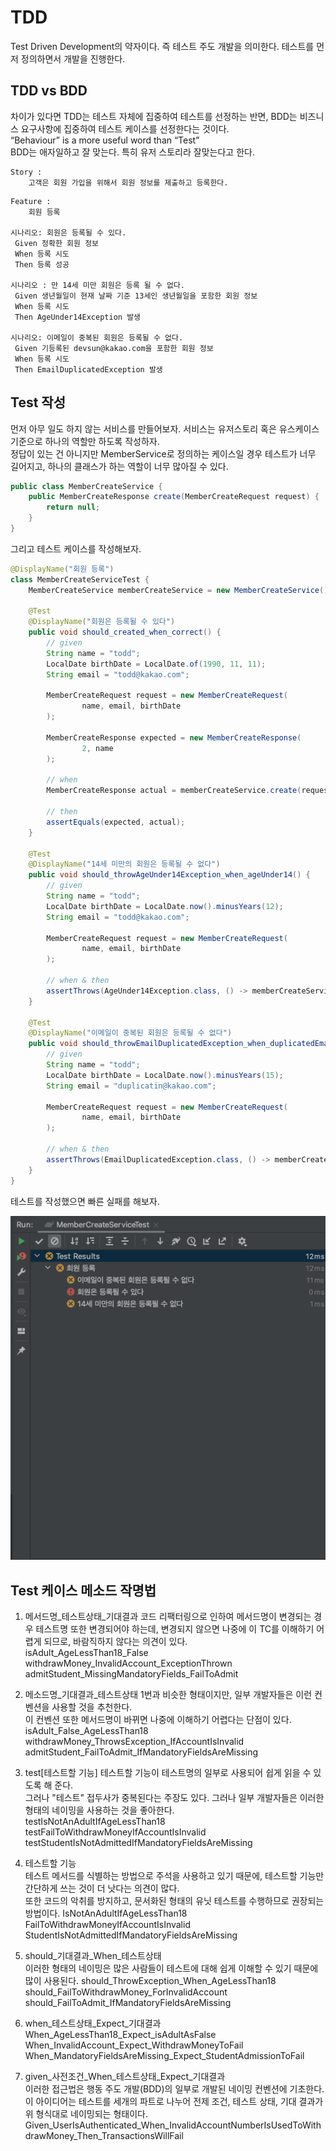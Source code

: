 # TDD

Test Driven Development의 약자이다. 즉 테스트 주도 개발을 의미한다. 테스트를 먼저 정의하면서 개발을 진행한다.

## TDD vs BDD

차이가 있다면 TDD는 테스트 자체에 집중하여 테스트를 선정하는 반면, BDD는 비즈니스 요구사항에 집중하여 테스트 케이스를 선정한다는 것이다.  
“Behaviour” is a more useful word than “Test”  
BDD는 애자일하고 잘 맞는다. 특히 유저 스토리라 잘맞는다고 한다.

```
Story :
    고객은 회원 가입을 위해서 회원 정보를 제출하고 등록한다.
```

```
Feature :
    회원 등록
    
시나리오: 회원은 등록될 수 있다.
 Given 정확한 회원 정보 
 When 등록 시도
 Then 등록 성공
 
시나리오 : 만 14세 미만 회원은 등록 될 수 없다. 
 Given 생년월일이 현재 날짜 기준 13세인 생년월일을 포함한 회원 정보
 When 등록 시도
 Then AgeUnder14Exception 발생 
 
시나리오: 이메일이 중복된 회원은 등록될 수 없다.
 Given 기등록된 devsun@kakao.com을 포함한 회원 정보 
 When 등록 시도
 Then EmailDuplicatedException 발생
```

## Test 작성

먼저 아무 일도 하지 않는 서비스를 만들어보자. 서비스는 유저스토리 혹은 유스케이스 기준으로 하나의 역할만 하도록 작성하자.  
정답이 있는 건 아니지만 MemberService로 정의하는 케이스일 경우 테스트가 너무 길어지고, 하나의 클래스가 하는 역할이 너무 많아질 수 있다.

```java
public class MemberCreateService {
    public MemberCreateResponse create(MemberCreateRequest request) {
        return null;
    }
}
```

그리고 테스트 케이스를 작성해보자.

```java
@DisplayName("회원 등록")
class MemberCreateServiceTest {
    MemberCreateService memberCreateService = new MemberCreateService();

    @Test
    @DisplayName("회원은 등록될 수 있다")
    public void should_created_when_correct() {
        // given
        String name = "todd";
        LocalDate birthDate = LocalDate.of(1990, 11, 11);
        String email = "todd@kakao.com";

        MemberCreateRequest request = new MemberCreateRequest(
                name, email, birthDate
        );

        MemberCreateResponse expected = new MemberCreateResponse(
                2, name
        );

        // when
        MemberCreateResponse actual = memberCreateService.create(request);

        // then
        assertEquals(expected, actual);
    }

    @Test
    @DisplayName("14세 미만의 회원은 등록될 수 없다")
    public void should_throwAgeUnder14Exception_when_ageUnder14() {
        // given
        String name = "todd";
        LocalDate birthDate = LocalDate.now().minusYears(12);
        String email = "todd@kakao.com";

        MemberCreateRequest request = new MemberCreateRequest(
                name, email, birthDate
        );

        // when & then
        assertThrows(AgeUnder14Exception.class, () -> memberCreateService.create(request));
    }

    @Test
    @DisplayName("이메일이 중복된 회원은 등록될 수 없다")
    public void should_throwEmailDuplicatedException_when_duplicatedEmail() {
        // given
        String name = "todd";
        LocalDate birthDate = LocalDate.now().minusYears(15);
        String email = "duplicatin@kakao.com";

        MemberCreateRequest request = new MemberCreateRequest(
                name, email, birthDate
        );

        // when & then
        assertThrows(EmailDuplicatedException.class, () -> memberCreateService.create(request));
    }
}
```

테스트를 작성했으면 빠른 실패를 해보자.

![](assets/003_1.png)

## Test 케이스 메소드 작명법

1. 메서드명_테스트상태_기대결과
코드 리팩터링으로 인하여 메서드명이 변경되는 경우 테스트명 또한 변경되어야 하는데, 변경되지 않으면 나중에 이 TC를 이해하기 어렵게 되므로, 바람직하지 않다는 의견이 있다.  
isAdult_AgeLessThan18_False  
withdrawMoney_InvalidAccount_ExceptionThrown  
admitStudent_MissingMandatoryFields_FailToAdmit

2. 메소드명_기대결과_테스트상태
1번과 비슷한 형태이지만, 일부 개발자들은 이런 컨벤션을 사용할 것을 추천한다.   
이 컨벤션 또한 메서드명이 바뀌면 나중에 이해하기 어렵다는 단점이 있다.  
isAdult_False_AgeLessThan18  
withdrawMoney_ThrowsException_IfAccountIsInvalid   
admitStudent_FailToAdmit_IfMandatoryFieldsAreMissing  


3. test[테스트할 기능]
테스트할 기능이 테스트명의 일부로 사용되어 쉽게 읽을 수 있도록 해 준다.  
그러나 "테스트" 접두사가 중복된다는 주장도 있다. 그러나 일부 개발자들은 이러한 형태의 네이밍을 사용하는 것을 좋아한다.    
testIsNotAnAdultIfAgeLessThan18  
testFailToWithdrawMoneyIfAccountIsInvalid  
testStudentIsNotAdmittedIfMandatoryFieldsAreMissing


4. 테스트할 기능  
테스트 메서드를 식별하는 방법으로 주석을 사용하고 있기 때문에, 테스트할 기능만 간단하게 쓰는 것이 더 낫다는 의견이 많다.  
또한 코드의 악취를 방지하고, 문서화된 형태의 유닛 테스트를 수행하므로 권장되는 방법이다.
IsNotAnAdultIfAgeLessThan18  
FailToWithdrawMoneyIfAccountIsInvalid  
StudentIsNotAdmittedIfMandatoryFieldsAreMissing  


5. should_기대결과_When_테스트상태  
이러한 형태의 네이밍은 많은 사람들이 테스트에 대해 쉽게 이해할 수 있기 때문에 많이 사용된다.
should_ThrowException_When_AgeLessThan18  
should_FailToWithdrawMoney_ForInvalidAccount  
should_FailToAdmit_IfMandatoryFieldsAreMissing


6. when_테스트상태_Expect_기대결과  
When_AgeLessThan18_Expect_isAdultAsFalse  
When_InvalidAccount_Expect_WithdrawMoneyToFail  
When_MandatoryFieldsAreMissing_Expect_StudentAdmissionToFail  


7. given_사전조건_When_테스트상태_Expect_기대결과  
이러한 접근법은 행동 주도 개발(BDD)의 일부로 개발된 네이밍 컨벤션에 기초한다.     
이 아이디어는 테스트를 세개의 파트로 나누어 전제 조건, 테스트 상태, 기대 결과가 위 형식대로 네이밍되는 형태이다.  
Given_UserIsAuthenticated_When_InvalidAccountNumberIsUsedToWithdrawMoney_Then_TransactionsWillFail
